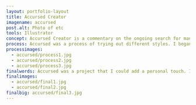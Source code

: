 ```yaml
---
layout: portfolio-layout
title: Accursed Creator
imagename: accursed
post.alt: Photo of etc
tools: Illustrator
concept: Accursed Creator is a commentary on the ongoing search for man to create life. It was inspired by a story, whether it be true or not, about a robot that would be fueled by meat.  There was the old school terror of robots taking over the world, doing something devastating, but to elevate it I had to take it a step further then just an AI. A Frankenstein has been defined as something that is pieced together, and really artificial intelligence is just bits and pieces of human consciousness added together. I wanted to use as much ionic imagery as I could, Adam’s hand to God, the idea of Frankenstein as the symbol of what would come to pass, how that intelligence felt about being alive and created.  The final touch is that the United States government would host this event. As a country that capitalizes on creation and new technology, who else would want to be the first to know what someone has cooked-or sewn, together?
process: Accursed was a process of trying out different styles. I began with trying a layered effect, that the hands would be layers and layers thick. After a while, sketch after sketch, it morphed into trying to use shapes to represent different parts of the hand, and then to a style where it was all simple shapes. This worked well with the idea of creating something out of pieces, and the style of stained glass. I scanned in the illustration, traced it, and created the first version with typography.
processimages:
  - accursed/process1.jpg
  - accursed/process2.jpg
  - accursed/process3.jpg
finalwords: Accursed was a project that I could add a personal touch. I’ve read enough Ray Bradbury to know how this competition goes, and enough science fiction to know exactly how that intelligence feels. This poster was a way to add in a bit of humour, poke a bit of fun at what was going on, and still have something that you’d see around the city.
finalimages:
  - accursed/final1.jpg
  - accursed/final2.jpg
finalbig: accursed/final3.jpg
---
```



